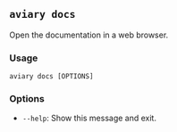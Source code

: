 ## `aviary docs`

Open the documentation in a web browser.

### Usage

```
aviary docs [OPTIONS]
```

### Options

- `--help`: Show this message and exit.
